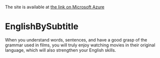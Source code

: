The site is available at <a href="englishbysubtitle.azurewebsites.net">the link on Microsoft Azure</a> 

# EnglishBySubtitle
When you understand words, sentences, and have a good grasp of the grammar used in films, you will truly enjoy watching movies in their original language, which will also strengthen your English skills.
